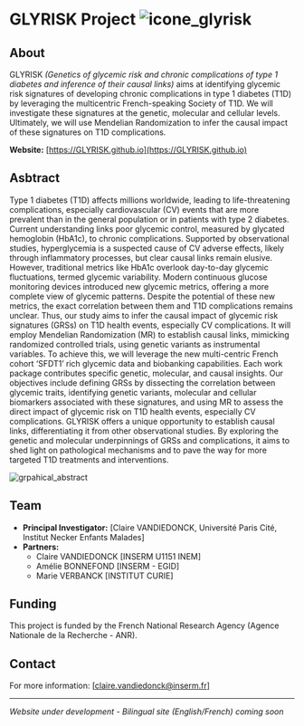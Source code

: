 # GLYRISK Project ![icone_glyrisk](https://github.com/user-attachments/assets/d9c9988d-9658-46dd-ad62-8dd5fb55d2e9)


## About

GLYRISK *(Genetics of glycemic risk and chronic complications of type 1 diabetes and inference of their causal links)* aims at identifying glycemic risk signatures of developing chronic complications in type 1 diabetes (T1D) by leveraging the multicentric French-speaking Society of T1D. We will investigate these signatures at the genetic, molecular and cellular levels. Ultimately, we will use Mendelian Randomization to infer the causal impact of these signatures on T1D complications.

**Website:** [https://GLYRISK.github.io](https://GLYRISK.github.io)

## Asbtract
Type 1 diabetes (T1D) affects millions worldwide, leading to life-threatening complications, especially cardiovascular (CV) events that are more prevalent than in the general population or in patients with type 2 diabetes. Current understanding links poor glycemic control, measured by glycated hemoglobin (HbA1c), to chronic complications. Supported by observational studies, hyperglycemia is a suspected cause of CV adverse effects, likely through inflammatory processes, but clear causal links remain elusive. However, traditional metrics like HbA1c overlook day-to-day glycemic fluctuations, termed glycemic variability. Modern continuous glucose monitoring devices introduced new glycemic metrics, offering a more complete view of glycemic patterns. Despite the potential of these new metrics, the exact correlation between them and T1D complications remains unclear.
Thus, our study aims to infer the causal impact of glycemic risk signatures (GRSs) on T1D health events, especially CV complications. It will employ Mendelian Randomization (MR) to establish causal links, mimicking randomized controlled trials, using genetic variants as instrumental variables. To achieve this, we will leverage the new multi-centric French cohort ‘SFDT1’ rich glycemic data and biobanking capabilities. Each work package contributes specific genetic, molecular, and causal insights. Our objectives include defining GRSs by dissecting the correlation between glycemic traits, identifying genetic variants, molecular and cellular biomarkers associated with these signatures, and using MR to assess the direct impact of glycemic risk on T1D health events, especially CV complications. 
GLYRISK offers a unique opportunity to establish causal links, differentiating it from other observational studies. By exploring the genetic and molecular underpinnings of GRSs and complications, it aims to shed light on pathological mechanisms and to pave the way for more targeted T1D treatments and interventions.

![grpahical_abstract](https://github.com/user-attachments/assets/5bd08da1-bbf4-440c-b93b-f7c27d4e159e)


## Team

- **Principal Investigator:** [Claire VANDIEDONCK, Université Paris Cité, Institut Necker Enfants Malades]
- **Partners:** 
  - Claire VANDIEDONCK [INSERM U1151 INEM]
  - Amélie BONNEFOND [INSERM - EGID]
  - Marie VERBANCK [INSTITUT CURIE]

## Funding

This project is funded by the French National Research Agency (Agence Nationale de la Recherche - ANR).

## Contact

For more information: [claire.vandiedonck@inserm.fr]

---

*Website under development - Bilingual site (English/French) coming soon*
